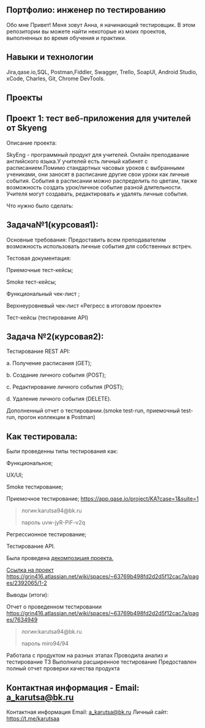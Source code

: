 ## Портфолио: инженер по тестированию
Обо мне
Привет! Меня зовут Анна, я начинающий тестировщик.
В этом репозитории вы можете найти некоторые из моих проектов, выполненных во время обучения и практики.

## Навыки и технологии
Jira,qase.io,SQL, Postman,Fiddler, Swagger, Trello,
SoapUI, Android Studio, xCode, Charles, Git, Chrome DevTools.

## Проекты
## Проект 1: тест веб-приложения для учителей от Skyeng
Описание проекта:

SkyEng - программный продукт для учителей. Онлайн преподавание английского языка.У учителей есть личный кабинет с расписанием.Помимо стандартных часовых уроков с выбранными учениками, они заносят в расписание другие свои уроки как личные события. События в расписании можно распределить по цветам, также возможность создать урок/личное событие разной длительности. Учителя могут создавать, редактировать и удалять личные события.

Что нужно было сделать:

## Задача№1(курсовая1):

Основные требования: Предоставить всем преподавателям возможность использовать личные события для собственных встреч.

Тестовая документация:

Приемочные тест-кейсы;

Smoke тест-кейсы;

Функциональный чек-лист ;

Верхнеуровневый чек-лист «Регресс в итоговом проекте»

Тест-кейсы (тестирование API)


## Задача №2(курсовая2):
Тестирование REST API:


a. Получение расписания (GET);

b. Создание личного события (POST);

c. Редактирование личного события (POST);

d. Удаление личного события (DELETE).


Дополненный отчет о тестировании.(smoke test-run, приемочный test-run, прогон коллекции в Postman)

## Как тестировала:

Были проведенны типы тестирования как:

Функциональное;

UX/UI;

Smoke тестирование;

Приемочное тестирование;  https://app.qase.io/project/KA?case=1&suite=1

 > <p> логин:karutsa94@bk.ru </p>
> <p> пароль uvw-jyR-PiF-v2q</p> 


Регрессионное тестирование;

Тестирование API.

Была проведена
<a href="https://miro.com/app/board/uXjVPq2oTCs=/ ">  декомпозиция проекта.

Ссылка на проект https://grin416.atlassian.net/wiki/spaces/~63769b498fd2d2d5f12cac7a/pages/2392065/1-2

Выводы (итоги):

Отчет о проведенном тестировании https://grin416.atlassian.net/wiki/spaces/~63769b498fd2d2d5f12cac7a/pages/7634949

 > <p> логин:karutsa94@bk.ru </p>
> <p> пароль miro94/94 </p>

Работала с продуктом на разных этапах
Проводила анализ и тестирование ТЗ
Выполнила расширенное тестирование
Предоставлен полный отчет проверки качества продукта

## Контактная информация - Email: a_karutsa@bk.ru
Контактная информация
Email: a_karutsa@bk.ru
Личный сайт: https://t.me/karutsaa
